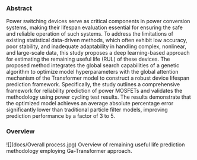 ### Abstract 
Power switching devices serve as critical components in power conversion systems, making their lifespan evaluation essential for ensuring the safe and reliable operation of such systems. To address the limitations of existing statistical data-driven methods, which often exhibit low accuracy, poor stability, and inadequate adaptability in handling complex, nonlinear, and large-scale data, this study proposes a deep learning-based approach for estimating the remaining useful life (RUL) of these devices. The proposed method integrates the global search capabilities of a genetic algorithm to optimize model hyperparameters with the global attention mechanism of the Transformer model to construct a robust device lifespan prediction framework. Specifically, the study outlines a comprehensive framework for reliability prediction of power MOSFETs and validates the methodology using power cycling test results. The results demonstrate that the optimized model achieves an average absolute percentage error significantly lower than traditional particle filter models, improving prediction performance by a factor of 3 to 5.				


### Overview
![](docs/Overall process.jpg)
Overview of remaining useful life prediction methodology employing Ga-Transformer approach.